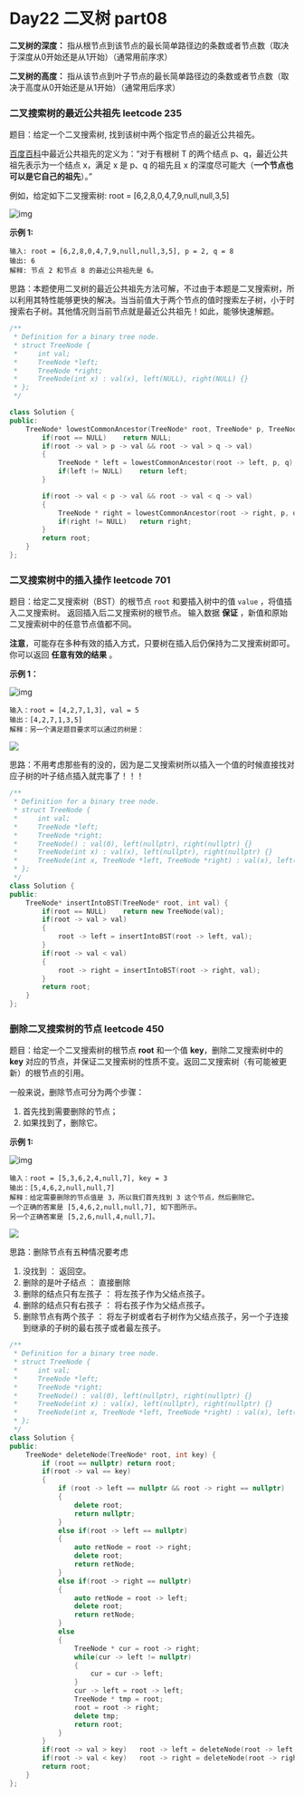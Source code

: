 #  Day22 二叉树 part08

**二叉树的深度：** 指从根节点到该节点的最长简单路径边的条数或者节点数（取决于深度从0开始还是从1开始）（通常用前序求）

**二叉树的高度：** 指从该节点到叶子节点的最长简单路径边的条数或者节点数（取决于高度从0开始还是从1开始）（通常用后序求）

### 二叉搜索树的最近公共祖先 leetcode 235

题目：给定一个二叉搜索树, 找到该树中两个指定节点的最近公共祖先。

[百度百科](https://baike.baidu.com/item/最近公共祖先/8918834?fr=aladdin)中最近公共祖先的定义为：“对于有根树 T 的两个结点 p、q，最近公共祖先表示为一个结点 x，满足 x 是 p、q 的祖先且 x 的深度尽可能大（**一个节点也可以是它自己的祖先**）。”

例如，给定如下二叉搜索树: root = [6,2,8,0,4,7,9,null,null,3,5]

![img](https://assets.leetcode-cn.com/aliyun-lc-upload/uploads/2018/12/14/binarysearchtree_improved.png)

 

**示例 1:**

```
输入: root = [6,2,8,0,4,7,9,null,null,3,5], p = 2, q = 8
输出: 6 
解释: 节点 2 和节点 8 的最近公共祖先是 6。
```

思路：本题使用二叉树的最近公共祖先方法可解，不过由于本题是二叉搜索树，所以利用其特性能够更快的解决。当当前值大于两个节点的值时搜索左子树，小于时搜索右子树。其他情况则当前节点就是最近公共祖先！如此，能够快速解题。

```C++
/**
 * Definition for a binary tree node.
 * struct TreeNode {
 *     int val;
 *     TreeNode *left;
 *     TreeNode *right;
 *     TreeNode(int x) : val(x), left(NULL), right(NULL) {}
 * };
 */

class Solution {
public:
    TreeNode* lowestCommonAncestor(TreeNode* root, TreeNode* p, TreeNode* q) {
        if(root == NULL)    return NULL;
        if(root -> val > p -> val && root -> val > q -> val)
        {
            TreeNode * left = lowestCommonAncestor(root -> left, p, q);
            if(left != NULL)    return left;
        }

        if(root -> val < p -> val && root -> val < q -> val)
        {
            TreeNode * right = lowestCommonAncestor(root -> right, p, q);
            if(right != NULL)   return right;
        }
        return root;
    }
};
```

### **二叉搜索树中的插入操作**  leetcode 701

题目：给定二叉搜索树（BST）的根节点 `root` 和要插入树中的值 `value` ，将值插入二叉搜索树。 返回插入后二叉搜索树的根节点。 输入数据 **保证** ，新值和原始二叉搜索树中的任意节点值都不同。

**注意**，可能存在多种有效的插入方式，只要树在插入后仍保持为二叉搜索树即可。 你可以返回 **任意有效的结果** 。

**示例 1：**

![img](https://assets.leetcode.com/uploads/2020/10/05/insertbst.jpg)

```
输入：root = [4,2,7,1,3], val = 5
输出：[4,2,7,1,3,5]
解释：另一个满足题目要求可以通过的树是：
```

![](https://assets.leetcode.com/uploads/2020/10/05/bst.jpg)

思路：不用考虑那些有的没的，因为是二叉搜索树所以插入一个值的时候直接找对应子树的叶子结点插入就完事了！！！

```C++
/**
 * Definition for a binary tree node.
 * struct TreeNode {
 *     int val;
 *     TreeNode *left;
 *     TreeNode *right;
 *     TreeNode() : val(0), left(nullptr), right(nullptr) {}
 *     TreeNode(int x) : val(x), left(nullptr), right(nullptr) {}
 *     TreeNode(int x, TreeNode *left, TreeNode *right) : val(x), left(left), right(right) {}
 * };
 */
class Solution {
public:
    TreeNode* insertIntoBST(TreeNode* root, int val) {
        if(root == NULL)    return new TreeNode(val);
        if(root -> val > val)
        {
            root -> left = insertIntoBST(root -> left, val);
        }
        if(root -> val < val)
        {
            root -> right = insertIntoBST(root -> right, val);
        }
        return root;
    }
};
```

### 删除二叉搜索树的节点 leetcode 450

题目：给定一个二叉搜索树的根节点 **root** 和一个值 **key**，删除二叉搜索树中的 **key** 对应的节点，并保证二叉搜索树的性质不变。返回二叉搜索树（有可能被更新）的根节点的引用。

一般来说，删除节点可分为两个步骤：

1. 首先找到需要删除的节点；
2. 如果找到了，删除它。

 

**示例 1:**

![img](https://assets.leetcode.com/uploads/2020/09/04/del_node_1.jpg)

```
输入：root = [5,3,6,2,4,null,7], key = 3
输出：[5,4,6,2,null,null,7]
解释：给定需要删除的节点值是 3，所以我们首先找到 3 这个节点，然后删除它。
一个正确的答案是 [5,4,6,2,null,null,7], 如下图所示。
另一个正确答案是 [5,2,6,null,4,null,7]。
```

![](https://assets.leetcode.com/uploads/2020/09/04/del_node_supp.jpg)

思路：删除节点有五种情况要考虑

1. 没找到 ： 返回空。
2. 删除的是叶子结点 ： 直接删除
3. 删除的结点只有左孩子 ： 将左孩子作为父结点孩子。
4. 删除的结点只有右孩子 ： 将右孩子作为父结点孩子。
5. 删除节点有两个孩子 ： 将左子树或者右子树作为父结点孩子，另一个子连接到继承的子树的最右孩子或者最左孩子。

```c++
/**
 * Definition for a binary tree node.
 * struct TreeNode {
 *     int val;
 *     TreeNode *left;
 *     TreeNode *right;
 *     TreeNode() : val(0), left(nullptr), right(nullptr) {}
 *     TreeNode(int x) : val(x), left(nullptr), right(nullptr) {}
 *     TreeNode(int x, TreeNode *left, TreeNode *right) : val(x), left(left), right(right) {}
 * };
 */
class Solution {
public:
    TreeNode* deleteNode(TreeNode* root, int key) {
        if (root == nullptr) return root;
        if(root -> val == key)
        {
            if (root -> left == nullptr && root -> right == nullptr)
            {
                delete root;
                return nullptr;
            }
            else if(root -> left == nullptr)
            {
                auto retNode = root -> right;
                delete root;
                return retNode;
            }
            else if(root -> right == nullptr)
            {
                auto retNode = root -> left;
                delete root;
                return retNode;
            }
            else
            {
                TreeNode * cur = root -> right;
                while(cur -> left != nullptr)
                {
                    cur = cur -> left;
                }
                cur -> left = root -> left;
                TreeNode * tmp = root;
                root = root -> right;
                delete tmp;
                return root;
            }
        }
        if(root -> val > key)   root -> left = deleteNode(root -> left, key);
        if(root -> val < key)   root -> right = deleteNode(root -> right, key);
        return root;
    }
};
```
